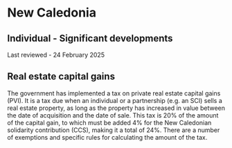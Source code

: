 # New Caledonia
## Individual - Significant developments
Last reviewed - 24 February 2025
## Real estate capital gains
The government has implemented a tax on private real estate capital gains (PVI). It is a tax due when an individual or a partnership (e.g. an SCI) sells a real estate property, as long as the property has increased in value between the date of acquisition and the date of sale. This tax is 20% of the amount of the capital gain, to which must be added 4% for the New Caledonian solidarity contribution (CCS), making it a total of 24%. There are a number of exemptions and specific rules for calculating the amount of the tax.
